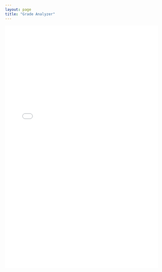 ```yaml
---
layout: page
title: "Grade Analyzer"
---
```


<iframe src="/assets/Grade-Analyzer.html" width="100%" height="800px" frameborder="0"></iframe>
